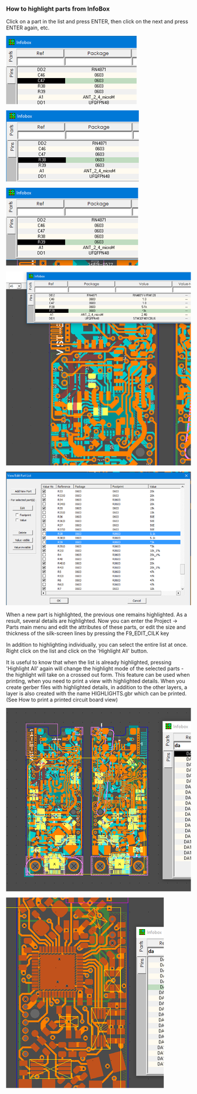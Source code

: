 ### How to highlight parts from InfoBox

Click on a part in the list and press ENTER, then click on the next and press ENTER again, etc.

![](pictures/sel_p1.png)

![](pictures/sel_p2.png)

![](pictures/sel_p3.png)

![](pictures/sel_p4.png)

![](pictures/sel_p5.png)

When a new part is highlighted, the previous one remains highlighted. As a result, several details are highlighted. Now you can enter the Project -> Parts main menu and edit the attributes of these parts, or edit the size and thickness of the silk-screen lines by pressing the F9_EDIT_CILK key

In addition to highlighting individually, you can select the entire list at once. Right click on the list and click on the 'Highlight All' button.

It is useful to know that when the list is already highlighted, pressing 'Highlight All' again will change the highlight mode of the selected parts - the highlight will take on a crossed out form. This feature can be used when printing, when you need to print a view with highlighted details. When you create gerber files with highlighted details, in addition to the other layers, a layer is also created with the name HIGHLIGHTS.gbr which can be printed. (See How to print a printed circuit board view)

![](pictures/sel_p6.png)

![](pictures/sel_p8.png)

